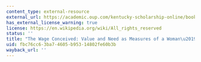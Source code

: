 ```yaml
---
content_type: external-resource
external_url: https://academic.oup.com/kentucky-scholarship-online/book/14935/chapter-abstract/169274554?redirectedFrom=fulltext
has_external_license_warning: true
license: https://en.wikipedia.org/wiki/All_rights_reserved
status: ''
title: "The Wage Conceived: Value and Need as Measures of a Woman\u2019s Worth"
uid: fbc76cc6-3ba7-4605-b953-14802fe60b3b
wayback_url: ''
---
```


